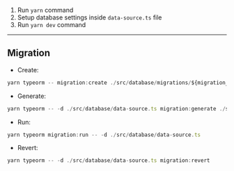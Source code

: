 1. Run `yarn` command
2. Setup database settings inside `data-source.ts` file
3. Run `yarn dev` command

___

## Migration

- Create:
```javascript
yarn typeorm -- migration:create ./src/database/migrations/${migration_name}
```


- Generate:
```javascript
yarn typeorm -- -d ./src/database/data-source.ts migration:generate ./src/database/migrations/${migration_name}
```


- Run:
```javascript
yarn typeorm migration:run -- -d ./src/database/data-source.ts
```


- Revert:
```javascript
yarn typeorm -- -d ./src/database/data-source.ts migration:revert
```

